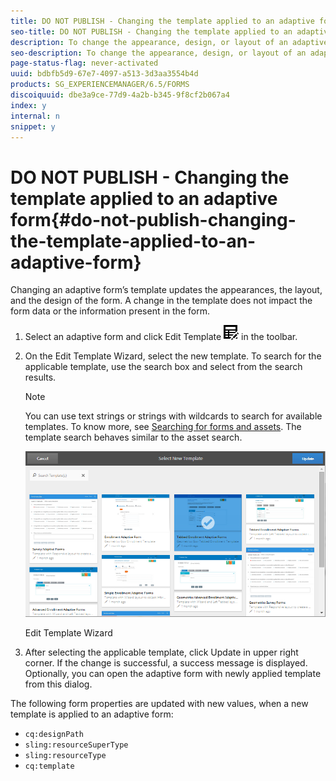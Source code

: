 ```yaml
---
title: DO NOT PUBLISH - Changing the template applied to an adaptive form
seo-title: DO NOT PUBLISH - Changing the template applied to an adaptive form
description: To change the appearance, design, or layout of an adaptive form, you can change the template applied to it without impacting the form contents.
seo-description: To change the appearance, design, or layout of an adaptive form, you can change the template applied to it without impacting the form contents.
page-status-flag: never-activated
uuid: bdbfb5d9-67e7-4097-a513-3d3aa3554b4d
products: SG_EXPERIENCEMANAGER/6.5/FORMS
discoiquuid: dbe3a9ce-77d9-4a2b-b345-9f8cf2b067a4
index: y
internal: n
snippet: y
---
```


# DO NOT PUBLISH - Changing the template applied to an adaptive form{#do-not-publish-changing-the-template-applied-to-an-adaptive-form}

<!--
Comment Type: remark
Last Modified By: (vishgupt)
Last Modified Date: 2017-11-30T06:06:45.437-0500
<p>This feature is removed from 6.2. Hence, pulling it down and removing references from other articles.</p>
-->

<!--
Comment Type: remark
Last Modified By: (asgupta)
Last Modified Date: 2017-11-30T06:06:45.451-0500
<p>Link to the template creation article and other relevant customization articles, ones those are available.</p>
<p>http://chl-author.corp.adobe.com/content/help/en/aem-forms/6/custom-adaptive-forms-templates.html<br /> </p>
-->

Changing an adaptive form’s template updates the appearances, the layout, and the design of the form. A change in the template does not impact the form data or the information present in the form.

1. Select an adaptive form and click Edit Template ![](assets/aem6forms_tableedit.png) in the toolbar.
1. On the Edit Template Wizard, select the new template. To search for the applicable template, use the search box and select from the search results.

   >[!NOTE]
   >
   >You can use text strings or strings with wildcards to search for available templates. To know more, see [Searching for forms and assets](../../../../6-5/forms/using/searching-forms-or-assets.md). The template search behaves similar to the asset search.

   ![Edit Template Wizard](assets/apply_new_template.png)

   Edit Template Wizard

1. After selecting the applicable template, click Update in upper right corner. If the change is successful, a success message is displayed. Optionally, you can open the adaptive form with newly applied template from this dialog.

The following form properties are updated with new values, when a new template is applied to an adaptive form:

* `cq:designPath`
* `sling:resourceSuperType`
* `sling:resourceType`
* `cq:template`

<!--
<related-links>
<a href="../../../../6-5/forms/using/introduction-aem-forms.md" target="_blank">Introduction to adaptive forms</a>
<a href="../../../../6-5/forms/using/creating-adaptive-form.md" target="_blank">Creating an adaptive form</a>
</related-links>
-->

